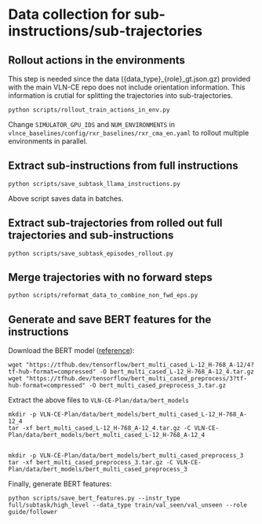# Data collection for sub-instructions/sub-trajectories

## Rollout actions in the environments
This step is needed since the data ({data_type}_{role}_gt.json.gz) provided with the main VLN-CE repo does not include orientation information. This information is crutial for splitting the trajectories into sub-trajectories.

```
python scripts/rollout_train_actions_in_env.py
```
Change `SIMULATOR_GPU_IDS` and `NUM_ENVIRONMENTS` in `vlnce_baselines/config/rxr_baselines/rxr_cma_en.yaml` to rollout multiple environments in parallel. 

## Extract sub-instructions from full instructions
```
python scripts/save_subtask_llama_instructions.py
```
Above script saves data in batches.

## Extract sub-trajectories from rolled out full trajectories and sub-instructions
```
python scripts/save_subtask_episodes_rollout.py
```

## Merge trajectories with no forward steps
```
python scripts/reformat_data_to_combine_non_fwd_eps.py
```

## Generate and save BERT features for the instructions
Download the BERT model ([reference](https://colab.research.google.com/github/tensorflow/text/blob/master/docs/tutorials/classify_text_with_bert.ipynb)):
```
wget "https://tfhub.dev/tensorflow/bert_multi_cased_L-12_H-768_A-12/4?tf-hub-format=compressed" -O bert_multi_cased_L-12_H-768_A-12_4.tar.gz
wget "https://tfhub.dev/tensorflow/bert_multi_cased_preprocess/3?tf-hub-format=compressed" -O bert_multi_cased_preprocess_3.tar.gz
```

Extract the above files to `VLN-CE-Plan/data/bert_models`
```
mkdir -p VLN-CE-Plan/data/bert_models/bert_multi_cased_L-12_H-768_A-12_4
tar -xf bert_multi_cased_L-12_H-768_A-12_4.tar.gz -C VLN-CE-Plan/data/bert_models/bert_multi_cased_L-12_H-768_A-12_4


mkdir -p VLN-CE-Plan/data/bert_models/bert_multi_cased_preprocess_3
tar -xf bert_multi_cased_preprocess_3.tar.gz -C VLN-CE-Plan/data/bert_models/bert_multi_cased_preprocess_3
```

Finally, generate BERT features:
```
python scripts/save_bert_features.py --instr_type full/subtask/high_level --data_type train/val_seen/val_unseen --role guide/follower
```
